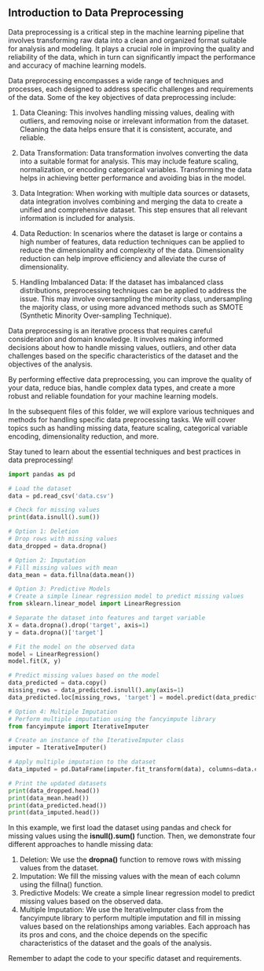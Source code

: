 ## Introduction to Data Preprocessing
Data preprocessing is a critical step in the machine learning pipeline that involves transforming raw data into a clean and organized format suitable for analysis and modeling. It plays a crucial role in improving the quality and reliability of the data, which in turn can significantly impact the performance and accuracy of machine learning models.

Data preprocessing encompasses a wide range of techniques and processes, each designed to address specific challenges and requirements of the data. Some of the key objectives of data preprocessing include:

1. Data Cleaning: This involves handling missing values, dealing with outliers, and removing noise or irrelevant information from the dataset. Cleaning the data helps ensure that it is consistent, accurate, and reliable.

2. Data Transformation: Data transformation involves converting the data into a suitable format for analysis. This may include feature scaling, normalization, or encoding categorical variables. Transforming the data helps in achieving better performance and avoiding bias in the model.

3. Data Integration: When working with multiple data sources or datasets, data integration involves combining and merging the data to create a unified and comprehensive dataset. This step ensures that all relevant information is included for analysis.

4. Data Reduction: In scenarios where the dataset is large or contains a high number of features, data reduction techniques can be applied to reduce the dimensionality and complexity of the data. Dimensionality reduction can help improve efficiency and alleviate the curse of dimensionality.

5. Handling Imbalanced Data: If the dataset has imbalanced class distributions, preprocessing techniques can be applied to address the issue. This may involve oversampling the minority class, undersampling the majority class, or using more advanced methods such as SMOTE (Synthetic Minority Over-sampling Technique).

Data preprocessing is an iterative process that requires careful consideration and domain knowledge. It involves making informed decisions about how to handle missing values, outliers, and other data challenges based on the specific characteristics of the dataset and the objectives of the analysis.

By performing effective data preprocessing, you can improve the quality of your data, reduce bias, handle complex data types, and create a more robust and reliable foundation for your machine learning models.

In the subsequent files of this folder, we will explore various techniques and methods for handling specific data preprocessing tasks. We will cover topics such as handling missing data, feature scaling, categorical variable encoding, dimensionality reduction, and more.

Stay tuned to learn about the essential techniques and best practices in data preprocessing!

```python
import pandas as pd

# Load the dataset
data = pd.read_csv('data.csv')

# Check for missing values
print(data.isnull().sum())

# Option 1: Deletion
# Drop rows with missing values
data_dropped = data.dropna()

# Option 2: Imputation
# Fill missing values with mean
data_mean = data.fillna(data.mean())

# Option 3: Predictive Models
# Create a simple linear regression model to predict missing values
from sklearn.linear_model import LinearRegression

# Separate the dataset into features and target variable
X = data.dropna().drop('target', axis=1)
y = data.dropna()['target']

# Fit the model on the observed data
model = LinearRegression()
model.fit(X, y)

# Predict missing values based on the model
data_predicted = data.copy()
missing_rows = data_predicted.isnull().any(axis=1)
data_predicted.loc[missing_rows, 'target'] = model.predict(data_predicted[missing_rows].drop('target', axis=1))

# Option 4: Multiple Imputation
# Perform multiple imputation using the fancyimpute library
from fancyimpute import IterativeImputer

# Create an instance of the IterativeImputer class
imputer = IterativeImputer()

# Apply multiple imputation to the dataset
data_imputed = pd.DataFrame(imputer.fit_transform(data), columns=data.columns)

# Print the updated datasets
print(data_dropped.head())
print(data_mean.head())
print(data_predicted.head())
print(data_imputed.head())

```

In this example, we first load the dataset using pandas and check for missing values using the **isnull().sum()** function. Then, we demonstrate four different approaches to handle missing data:

1. Deletion: We use the **dropna()** function to remove rows with missing values from the dataset.
2. Imputation: We fill the missing values with the mean of each column using the fillna() function.
3. Predictive Models: We create a simple linear regression model to predict missing values based on the observed data.
4. Multiple Imputation: We use the IterativeImputer class from the fancyimpute library to perform multiple imputation and fill in missing values based on the relationships among variables.
Each approach has its pros and cons, and the choice depends on the specific characteristics of the dataset and the goals of the analysis.

Remember to adapt the code to your specific dataset and requirements.